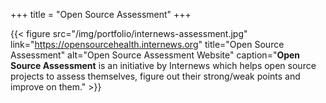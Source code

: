 +++
title = "Open Source Assessment"
+++

{{< figure src="/img/portfolio/internews-assessment.jpg" link="https://opensourcehealth.internews.org" title="Open Source Assessment" alt="Open Source Assessment Website" caption="**Open Source Assessment** is an initiative by Internews which helps open source projects to assess themselves, figure out their strong/weak points and improve on them." >}}
